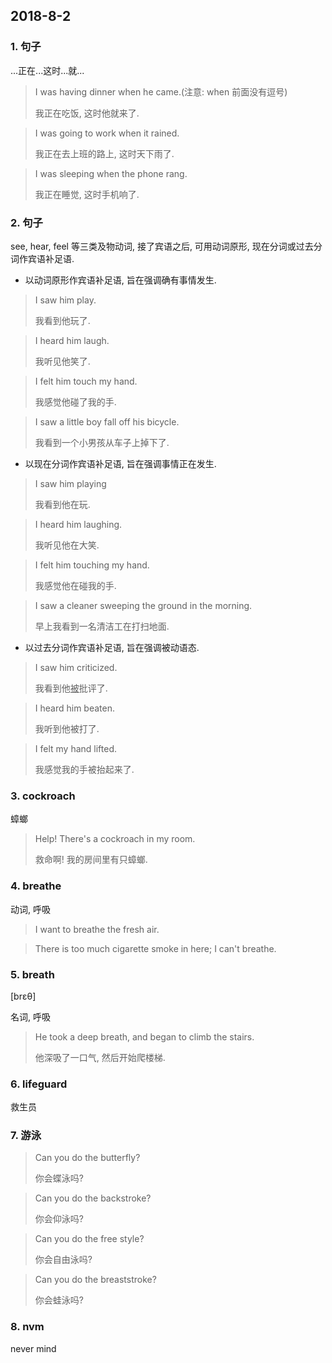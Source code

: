 ## 2018-8-2

### 1. 句子

...正在...这时...就...

> I was having dinner when he came.(注意: when 前面没有逗号)
> 
> 我正在吃饭, 这时他就来了.

> I was going to work when it rained.
> 
> 我正在去上班的路上, 这时天下雨了.

> I was sleeping when the phone rang.
> 
> 我正在睡觉, 这时手机响了.

### 2. 句子

see, hear, feel 等三类及物动词, 接了宾语之后, 可用动词原形, 现在分词或过去分词作宾语补足语.

+ 以动词原形作宾语补足语, 旨在强调确有事情发生.

> I saw him play.
> 
> 我看到他玩了.

> I heard him laugh.
> 
> 我听见他笑了.

> I felt him touch my hand.
> 
> 我感觉他碰了我的手.

> I saw a little boy fall off his bicycle.
>
> 我看到一个小男孩从车子上掉下了.

+ 以现在分词作宾语补足语, 旨在强调事情正在发生.

> I saw him playing
> 
> 我看到他在玩.

> I heard him laughing.
> 
> 我听见他在大笑.

> I felt him touching my hand.
> 
> 我感觉他在碰我的手.

> I saw a cleaner sweeping the ground in the morning.
> 
> 早上我看到一名清洁工在打扫地面.

+ 以过去分词作宾语补足语, 旨在强调被动语态.

> I saw him criticized.
> 
> 我看到他<u>被</u>批评了.

> I heard him beaten.
> 
> 我听到他被打了.

> I felt my hand lifted.
> 
> 我感觉我的手被抬起来了.

### 3. cockroach

蟑螂

> Help! There's a cockroach in my room.
> 
> 救命啊! 我的房间里有只蟑螂.

### 4. breathe

动词, 呼吸

> I want to breathe the fresh air.

> There is too much cigarette smoke in here; I can't breathe.

### 5. breath

[brɛθ]

名词, 呼吸

> He took a deep breath, and began to climb the stairs.
>
> 他深吸了一口气, 然后开始爬楼梯.

### 6. lifeguard

救生员


### 7. 游泳

> Can you do the butterfly?
> 
> 你会蝶泳吗?

> Can you do the backstroke?
> 
> 你会仰泳吗?

> Can you do the free style?
> 
> 你会自由泳吗?

> Can you do the breaststroke?
> 
> 你会蛙泳吗?

### 8. nvm

never mind

